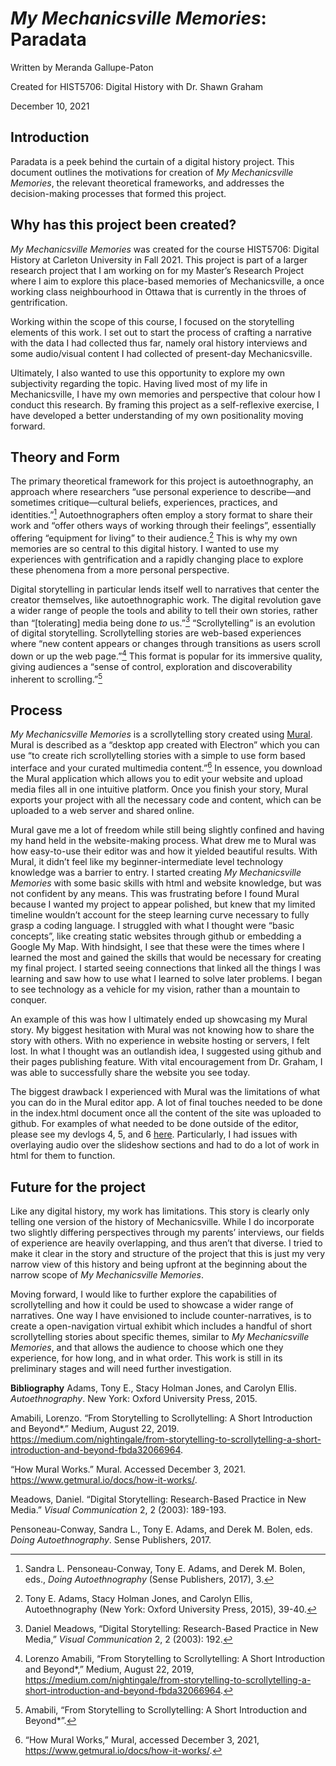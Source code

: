 # *My Mechanicsville Memories*: Paradata
Written by Meranda Gallupe-Paton

Created for HIST5706: Digital History with Dr. Shawn Graham

December 10, 2021

## Introduction
Paradata is a peek behind the curtain of a digital history project. This document outlines the motivations for creation of *My Mechanicsville Memories*, the relevant theoretical frameworks, and addresses the decision-making processes that formed this project. 

## Why has this project been created? 
*My Mechanicsville Memories* was created for the course HIST5706: Digital History at Carleton University in Fall 2021. This project is part of a larger research project that I am working on for my Master’s Research Project where I aim to explore this place-based memories of Mechanicsville, a once working class neighbourhood in Ottawa that is currently in the throes of gentrification. 

Working within the scope of this course, I focused on the storytelling elements of this work. I set out to start the process of crafting a narrative with the data I had collected thus far, namely oral history interviews and some audio/visual content I had collected of present-day Mechanicsville.

Ultimately, I also wanted to use this opportunity to explore my own subjectivity regarding the topic. Having lived most of my life in Mechanicsville, I have my own memories and perspective that colour how I conduct this research. By framing this project as a self-reflexive exercise, I have developed a better understanding of my own positionality moving forward.

## Theory and Form
The primary theoretical framework for this project is autoethnography, an approach where researchers “use personal experience to describe—and sometimes critique—cultural beliefs, experiences, practices, and identities.”[^1] Autoethnographers often employ a story format to share their work and “offer others ways of working through their feelings”, essentially offering “equipment for living” to their audience.[^2] This is why my own memories are so central to this digital history. I wanted to use my experiences with gentrification and a rapidly changing place to explore these phenomena from a more personal perspective. 

Digital storytelling in particular lends itself well to narratives that center the creator themselves, like autoethnographic work. The digital revolution gave a wider range of people the tools and ability to tell their own stories, rather than “[tolerating] media being done *to* us.”[^3] “Scrollytelling” is an evolution of digital storytelling. Scrollytelling stories are web-based experiences where “new content appears or changes through transitions as users scroll down or up the web page.”[^4] This format is popular for its immersive quality, giving audiences a “sense of control, exploration and discoverability inherent to scrolling.”[^5]

## Process
*My Mechanicsville Memories* is a scrollytelling story created using [Mural](https://www.getmural.io/). Mural is described as a “desktop app created with Electron” which you can use “to create rich scrollytelling stories with a simple to use form based interface and your curated multimedia content.”[^6] In essence, you download the Mural application which allows you to edit your website and upload media files all in one intuitive platform. Once you finish your story, Mural exports your project with all the necessary code and content, which can be uploaded to a web server and shared online. 

Mural gave me a lot of freedom while still being slightly confined and having my hand held in the website-making process. What drew me to Mural was how easy-to-use their editor was and how it yielded beautiful results. With Mural, it didn’t feel like my beginner-intermediate level technology knowledge was a barrier to entry. I started creating *My Mechanicsville Memories* with some basic skills with html and website knowledge, but was not confident by any means. This was frustrating before I found Mural because I wanted my project to appear polished, but knew that my limited timeline wouldn’t account for the steep learning curve necessary to fully grasp a coding language. I struggled with what I thought were “basic concepts”, like creating static websites through github or embedding a Google My Map. With hindsight, I see that these were the times where I learned the most and gained the skills that would be necessary for creating my final project. I started seeing connections that linked all the things I was learning and saw how to use what I learned to solve later problems. I began to see technology as a vehicle for my vision, rather than a mountain to conquer. 

An example of this was how I ultimately ended up showcasing my Mural story. My biggest hesitation with Mural was not knowing how to share the story with others. With no experience in website hosting or servers, I felt lost. In what I thought was an outlandish idea, I suggested using github and their pages publishing feature. With vital encouragement from Dr. Graham, I was able to successfully share the website you see today. 

The biggest drawback I experienced with Mural was the limitations of what you can do in the Mural editor app. A lot of final touches needed to be done in the index.html document once all the content of the site was uploaded to github. For examples of what needed to be done outside of the editor, please see my devlogs 4, 5, and 6 [here](https://github.com/merandagp/HIST5706-DevLogs). Particularly, I had issues with overlaying audio over the slideshow sections and had to do a lot of work in html for them to function.

## Future for the project
Like any digital history, my work has limitations. This story is clearly only telling one version of the history of Mechanicsville. While I do incorporate two slightly differing perspectives through my parents’ interviews, our fields of experience are heavily overlapping, and thus aren’t that diverse. I tried to make it clear in the story and structure of the project that this is just my very narrow view of this history and being upfront at the beginning about the narrow scope of *My Mechanicsville Memories*.

Moving forward, I would like to further explore the capabilities of scrollytelling and how it could be used to showcase a wider range of narratives. One way I have envisioned to include counter-narratives, is to create a open-navigation virtual exhibit which includes a handful of short scrollytelling stories about specific themes, similar to *My Mechanicsville Memories*, and that allows the audience to choose which one they experience, for how long, and in what order. This work is still in its preliminary stages and will need further investigation.

**Bibliography**
Adams, Tony E., Stacy Holman Jones, and Carolyn Ellis. *Autoethnography*. New York: Oxford University Press, 2015. 

Amabili, Lorenzo. “From Storytelling to Scrollytelling: A Short Introduction and Beyond*.” Medium, August 22, 2019. https://medium.com/nightingale/from-storytelling-to-scrollytelling-a-short-introduction-and-beyond-fbda32066964. 

“How Mural Works.” Mural. Accessed December 3, 2021. https://www.getmural.io/docs/how-it-works/. 

Meadows, Daniel. “Digital Storytelling: Research-Based Practice in New Media.” *Visual Communication* 2, 2 (2003): 189-193. 

Pensoneau-Conway, Sandra L., Tony E. Adams, and Derek M. Bolen, eds. *Doing Autoethnography*. Sense Publishers, 2017. 

[^1]: Sandra L. Pensoneau-Conway, Tony E. Adams, and Derek M. Bolen, eds., *Doing Autoethnography* (Sense Publishers, 2017), 3.
[^2]: Tony E. Adams, Stacy Holman Jones, and Carolyn Ellis, Autoethnography (New York: Oxford University Press, 2015), 39-40.
[^3]: Daniel Meadows, “Digital Storytelling: Research-Based Practice in New Media,” *Visual Communication* 2, 2 (2003): 192. 
[^4]: Lorenzo Amabili, “From Storytelling to Scrollytelling: A Short Introduction and Beyond*,” Medium, August 22, 2019, https://medium.com/nightingale/from-storytelling-to-scrollytelling-a-short-introduction-and-beyond-fbda32066964. 
[^5]: Amabili, “From Storytelling to Scrollytelling: A Short Introduction and Beyond*”. 
[^6]: “How Mural Works,” Mural, accessed December 3, 2021, https://www.getmural.io/docs/how-it-works/.

